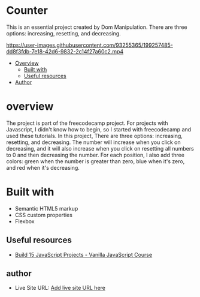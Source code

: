 # Counter

This is an essential project created by Dom Manipulation. There are three options: increasing, resetting, and decreasing.




https://user-images.githubusercontent.com/93255365/199257485-dd8f3fdb-7e18-42d6-9832-2c14f27a60c2.mp4






- [Overview](#overview)
  - [Built with](#built-with)
  - [Useful resources](#useful-resources)
- [Author](#author)



# overview
The project is part of the freecodecamp project. For projects with Javascript, I didn't know how to begin, so I started with freecodecamp and used these tutorials. In this project, There are three options: increasing, resetting, and decreasing. The number will increase when you click on decreasing, and it will also increase when you click on resetting all numbers to 0 and then decreasing the number. For each position, I also add three colors: green when the number is greater than zero, blue when it's zero, and red when it's decreasing.


 # Built with
- Semantic HTML5 markup
- CSS custom properties
- Flexbox

## Useful resources

 - [Build 15 JavaScript Projects - Vanilla JavaScript Course](https://www.youtube.com/watch?v=3PHXvlpOkf4&t=2627s)


## author

- Live Site URL: [Add live site URL here](https://itsnooshin.github.io/counter-js-practice-01/)


